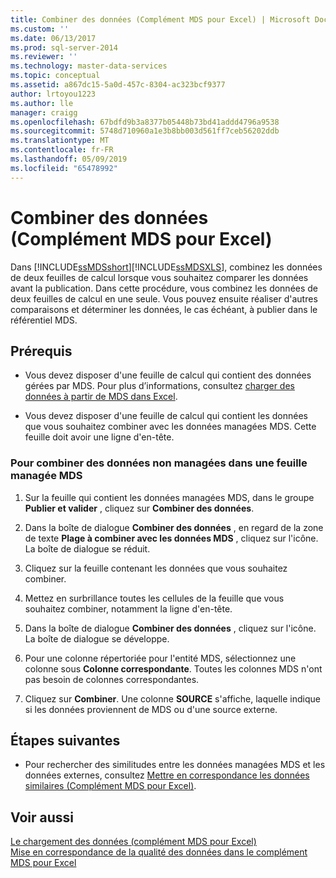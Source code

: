 ```yaml
---
title: Combiner des données (Complément MDS pour Excel) | Microsoft Docs
ms.custom: ''
ms.date: 06/13/2017
ms.prod: sql-server-2014
ms.reviewer: ''
ms.technology: master-data-services
ms.topic: conceptual
ms.assetid: a867dc15-5a0d-457c-8304-ac323bcf9377
author: lrtoyou1223
ms.author: lle
manager: craigg
ms.openlocfilehash: 67bdfd9b3a8377b05448b73bd41addd4796a9538
ms.sourcegitcommit: 5748d710960a1e3b8bb003d561ff7ceb56202ddb
ms.translationtype: MT
ms.contentlocale: fr-FR
ms.lasthandoff: 05/09/2019
ms.locfileid: "65478992"
---
```

# <a name="combine-data-mds-add-in-for-excel"></a>Combiner des données (Complément MDS pour Excel)
  Dans [!INCLUDE[ssMDSshort](../../includes/ssmdsshort-md.md)][!INCLUDE[ssMDSXLS](../../includes/ssmdsxls-md.md)], combinez les données de deux feuilles de calcul lorsque vous souhaitez comparer les données avant la publication. Dans cette procédure, vous combinez les données de deux feuilles de calcul en une seule. Vous pouvez ensuite réaliser d'autres comparaisons et déterminer les données, le cas échéant, à publier dans le référentiel MDS.  
  
## <a name="prerequisites"></a>Prérequis  
  
-   Vous devez disposer d'une feuille de calcul qui contient des données gérées par MDS. Pour plus d’informations, consultez [charger des données à partir de MDS dans Excel](export-data-to-excel-from-master-data-services.md).  
  
-   Vous devez disposer d'une feuille de calcul qui contient les données que vous souhaitez combiner avec les données managées MDS. Cette feuille doit avoir une ligne d'en-tête.  
  
### <a name="to-combine-non-managed-data-into-an-mds-managed-sheet"></a>Pour combiner des données non managées dans une feuille managée MDS  
  
1.  Sur la feuille qui contient les données managées MDS, dans le groupe **Publier et valider** , cliquez sur **Combiner des données**.  
  
2.  Dans la boîte de dialogue **Combiner des données** , en regard de la zone de texte **Plage à combiner avec les données MDS** , cliquez sur l'icône. La boîte de dialogue se réduit.  
  
3.  Cliquez sur la feuille contenant les données que vous souhaitez combiner.  
  
4.  Mettez en surbrillance toutes les cellules de la feuille que vous souhaitez combiner, notamment la ligne d'en-tête.  
  
5.  Dans la boîte de dialogue **Combiner des données** , cliquez sur l'icône. La boîte de dialogue se développe.  
  
6.  Pour une colonne répertoriée pour l'entité MDS, sélectionnez une colonne sous **Colonne correspondante**. Toutes les colonnes MDS n'ont pas besoin de colonnes correspondantes.  
  
7.  Cliquez sur **Combiner**. Une colonne **SOURCE** s'affiche, laquelle indique si les données proviennent de MDS ou d'une source externe.  
  
## <a name="next-steps"></a>Étapes suivantes  
  
-   Pour rechercher des similitudes entre les données managées MDS et les données externes, consultez [Mettre en correspondance les données similaires &#40;Complément MDS pour Excel&#41;](match-similar-data-mds-add-in-for-excel.md).  
  
## <a name="see-also"></a>Voir aussi  
 [Le chargement des données &#40;complément MDS pour Excel&#41;](overview-exporting-data-to-excel-mds-add-in-for-excel.md)   
 [Mise en correspondance de la qualité des données dans le complément MDS pour Excel](data-quality-matching-in-the-mds-add-in-for-excel.md)  
  
  
